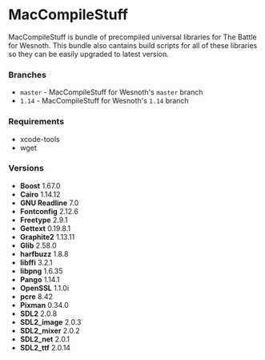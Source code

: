 # MacCompileStuff
MacCompileStuff is bundle of precompiled universal libraries for The Battle for Wesnoth. This bundle also cantains build scripts for all of these libraries so they can be easily upgraded to latest version.

### Branches
* `master` - MacCompileStuff for Wesnoth's `master` branch
* `1.14` - MacCompileStuff for Wesnoth's `1.14` branch

### Requirements
* xcode-tools
* wget

### Versions
* **Boost** 1.67.0
* **Cairo** 1.14.12
* **GNU Readline** 7.0
* **Fontconfig** 2.12.6
* **Freetype** 2.9.1
* **Gettext** 0.19.8.1
* **Graphite2** 1.13.11
* **Glib** 2.58.0
* **harfbuzz** 1.8.8
* **libffi** 3.2.1
* **libpng** 1.6.35
* **Pango** 1.14.1
* **OpenSSL** 1.1.0i
* **pcre** 8.42
* **Pixman** 0.34.0
* **SDL2** 2.0.8
* **SDL2_image** 2.0.3
* **SDL2_mixer** 2.0.2
* **SDL2_net** 2.0.1
* **SDL2_ttf** 2.0.14


